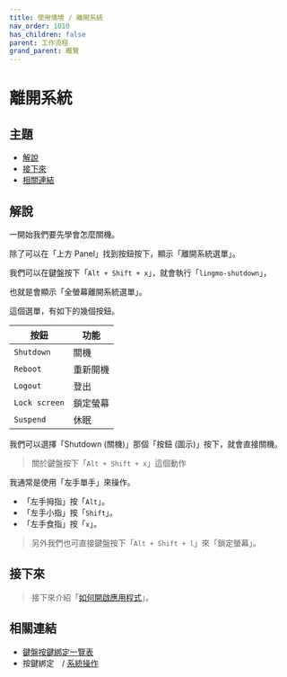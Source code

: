 ```yaml
---
title: 使用情境 / 離開系統
nav_order: 1010
has_children: false
parent: 工作流程
grand_parent: 概覽
---
```



# 離開系統




## 主題

* [解說](#解說)
* [接下來](#接下來)
* [相關連結](#相關連結)




## 解說

一開始我們要先學會怎麼關機。

除了可以在「上方 Panel」找到按鈕按下，顯示「離開系統選單」。

我們可以在鍵盤按下「`Alt + Shift + x`」，就會執行「`lingmo-shutdown`」，

也就是會顯示「全螢幕離開系統選單」。

這個選單，有如下的幾個按鈕。

| 按鈕            | 功能 |
| -------------- | ---- |
| `Shutdown`     | 關機 |
| `Reboot`       | 重新開機  |
| `Logout`       | 登出    |
| `Lock screen`  | 鎖定螢幕 |
| `Suspend`      | 休眠    |

我們可以選擇「Shutdown (關機)」那個「按鈕 (圖示)」按下，就會直接關機。


> 關於鍵盤按下「`Alt + Shift + x`」這個動作

我通常是使用「左手單手」來操作。

* 「左手拇指」按「`Alt`」。
* 「左手小指」按「`Shift`」。
* 「左手食指」按「`x`」。


> 另外我們也可直接鍵盤按下「`Alt + Shift + l`」來「鎖定螢幕」。



## 接下來

> 接下來介紹「[如何開啟應用程式](https://samwhelp.github.io/note-about-lingmo/read/guide/workflow/launch-application.html)」。




## 相關連結

* [鍵盤按鍵綁定一覽表](https://samwhelp.github.io/note-about-lingmo/read/cheatsheet/keybind.html#系統操作)
* 按鍵綁定　/ [系統操作](https://samwhelp.github.io/note-about-lingmo/read/config/keybind/system-control)
